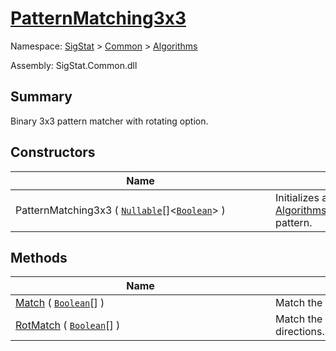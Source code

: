 # [PatternMatching3x3](./PatternMatching3x3.md)

Namespace: [SigStat]() > [Common](./../README.md) > [Algorithms](./README.md)

Assembly: SigStat.Common.dll

## Summary
Binary 3x3 pattern matcher with rotating option.

## Constructors

| Name | Summary | 
| --- | --- | 
| PatternMatching3x3 ( [`Nullable`](https://docs.microsoft.com/en-us/dotnet/api/System.Nullable-1)[]\<[`Boolean`](https://docs.microsoft.com/en-us/dotnet/api/System.Boolean)> )<div style="width: 400px">| Initializes a new instance of the [Algorithms.PatternMatching3x3](https://github.com/hargitomi97/sigstat/blob/master/docs/md/SigStat/Common/Algorithms/PatternMatching3x3.md) class with given pattern.<div style="width: 400px">| <br>


## Methods

| Name | Summary | 
| --- | --- | 
| [Match](./Methods/PatternMatching3x3-100664165.md) ( [`Boolean`](https://docs.microsoft.com/en-us/dotnet/api/System.Boolean)[] )<div style="width: 400px">| Match the 3x3 input with the 3x3 pattern.<div style="width: 400px">| <br>
| [RotMatch](./Methods/PatternMatching3x3-100664166.md) ( [`Boolean`](https://docs.microsoft.com/en-us/dotnet/api/System.Boolean)[] )<div style="width: 400px">| Match the 3x3 input with the 3x3 pattern from all 4 directions.<div style="width: 400px">| <br>


